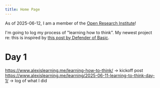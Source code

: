 ```yaml
---
title: Home Page
---
```

As of 2025-06-12, I am a member of the [Open Research Institute](https://defenderofthebasic.substack.com/p/how-do-we-bootstrap-the-open-research?utm_source=profile&utm_medium=reader2)!

I'm going to log my process of "learning how to think". My newest project re: this is inspired by [this post by Defender of Basic](https://defenderofthebasic.substack.com/p/geoffrey-hinton-on-developing-your). 

# Day 1
https://www.alexislearning.me/learning-how-to-think/ → kickoff post
https://www.alexislearning.me/learning/2025-06-11-learning-to-think-day-1/ → log of what I did


